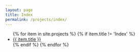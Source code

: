 ```yaml
---
layout: page
title: Index
permalink: /projects/index/
---
```

<ul>
    {% for item in site.projects %}
        {% if item.title != 'Index' %}
            <!-- <h2>{{ item.title }}</h2> -->
            <!-- <p>{{ item.description }}</p> -->
            <li><a href="{{ item.url }}">{{ item.title }}</a></li>
        {% endif %}
    {% endfor %}
</ul>
